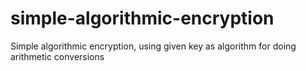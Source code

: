 # simple-algorithmic-encryption
Simple algorithmic encryption, using given key as algorithm for doing arithmetic conversions 
